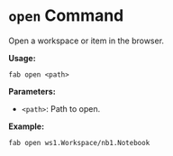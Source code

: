 # `open` Command

Open a workspace or item in the browser.

**Usage:**

```
fab open <path>
```

**Parameters:**

- `<path>`: Path to open.

**Example:**

```
fab open ws1.Workspace/nb1.Notebook
```
